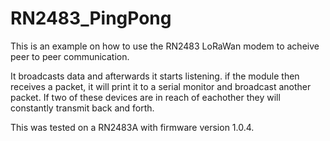 ﻿# RN2483_PingPong
 
 This is an example on how to use the RN2483 LoRaWan modem to acheive peer to peer communication.
 
 It broadcasts data and afterwards it starts listening. if the module then receives a packet, it will print it to a serial monitor and broadcast another packet. If two of these devices are in reach of eachother they will constantly transmit back and forth.
 
 This was tested on a RN2483A with firmware version 1.0.4.
